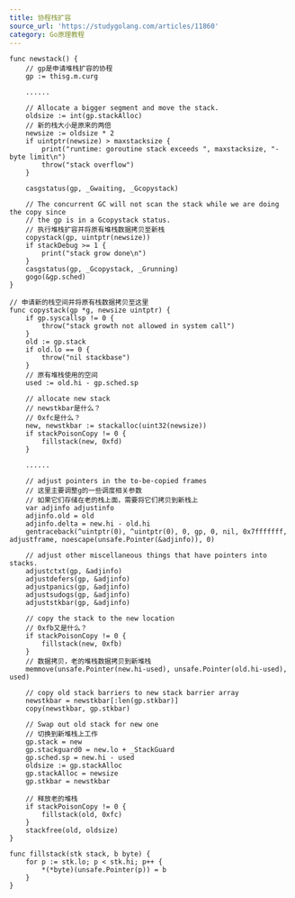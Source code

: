 ```yaml
---
title: 协程栈扩容
source_url: 'https://studygolang.com/articles/11860'
category: Go原理教程
---
```


<pre><code class="language-go"><span></span>func newstack() {
    // gp是申请堆栈扩容的协程
    gp := thisg.m.curg

    ......

    // Allocate a bigger segment and move the stack.
    oldsize := int(gp.stackAlloc)
    // 新的栈大小是原来的两倍
    newsize := oldsize * 2
    if uintptr(newsize) > maxstacksize {
        print("runtime: goroutine stack exceeds ", maxstacksize, "-byte limit\n")
        throw("stack overflow")
    }

    casgstatus(gp, _Gwaiting, _Gcopystack)

    // The concurrent GC will not scan the stack while we are doing the copy since
    // the gp is in a Gcopystack status.
    // 执行堆栈扩容并将原有堆栈数据拷贝至新栈
    copystack(gp, uintptr(newsize))
    if stackDebug >= 1 {
        print("stack grow done\n")
    }
    casgstatus(gp, _Gcopystack, _Grunning)
    gogo(&gp.sched)
}

// 申请新的栈空间并将原有栈数据拷贝至这里
func copystack(gp *g, newsize uintptr) {
    if gp.syscallsp != 0 {
        throw("stack growth not allowed in system call")
    }
    old := gp.stack
    if old.lo == 0 {
        throw("nil stackbase")
    }
    // 原有堆栈使用的空间
    used := old.hi - gp.sched.sp

    // allocate new stack
    // newstkbar是什么？
    // 0xfc是什么？
    new, newstkbar := stackalloc(uint32(newsize))
    if stackPoisonCopy != 0 {
        fillstack(new, 0xfd)
    }

    ......

    // adjust pointers in the to-be-copied frames
    // 这里主要调整g的一些调度相关参数
    // 如果它们存储在老的栈上面，需要将它们拷贝到新栈上
    var adjinfo adjustinfo
    adjinfo.old = old
    adjinfo.delta = new.hi - old.hi
    gentraceback(^uintptr(0), ^uintptr(0), 0, gp, 0, nil, 0x7fffffff, adjustframe, noescape(unsafe.Pointer(&adjinfo)), 0)

    // adjust other miscellaneous things that have pointers into stacks.
    adjustctxt(gp, &adjinfo)
    adjustdefers(gp, &adjinfo)
    adjustpanics(gp, &adjinfo)
    adjustsudogs(gp, &adjinfo)
    adjuststkbar(gp, &adjinfo)

    // copy the stack to the new location
    // 0xfb又是什么？
    if stackPoisonCopy != 0 {
        fillstack(new, 0xfb)
    }
    // 数据拷贝，老的堆栈数据拷贝到新堆栈
    memmove(unsafe.Pointer(new.hi-used), unsafe.Pointer(old.hi-used), used)

    // copy old stack barriers to new stack barrier array
    newstkbar = newstkbar[:len(gp.stkbar)]
    copy(newstkbar, gp.stkbar)

    // Swap out old stack for new one
    // 切换到新堆栈上工作
    gp.stack = new
    gp.stackguard0 = new.lo + _StackGuard 
    gp.sched.sp = new.hi - used
    oldsize := gp.stackAlloc
    gp.stackAlloc = newsize
    gp.stkbar = newstkbar

    // 释放老的堆栈
    if stackPoisonCopy != 0 {
        fillstack(old, 0xfc)
    }
    stackfree(old, oldsize)
}

func fillstack(stk stack, b byte) {
    for p := stk.lo; p < stk.hi; p++ {
        *(*byte)(unsafe.Pointer(p)) = b
    }
}
</code></pre>